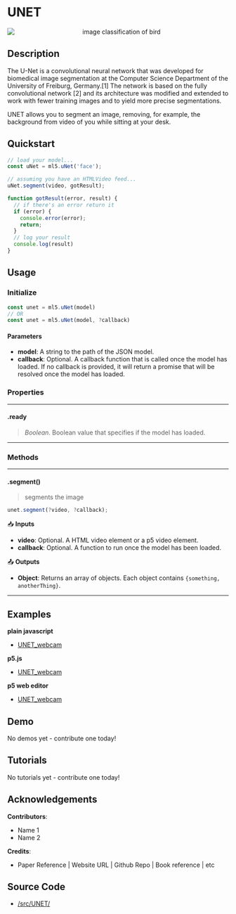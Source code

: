 # UNET


<center>
    <img style="display:block; max-height:20rem" alt="image classification of bird" src="https://via.placeholder.com/150">
</center>


## Description

The U-Net is a convolutional neural network that was developed for biomedical image segmentation at the Computer Science Department of the University of Freiburg, Germany.[1] The network is based on the fully convolutional network [2] and its architecture was modified and extended to work with fewer training images and to yield more precise segmentations.

UNET allows you to segment an image, removing, for example, the background from video of you while sitting at your desk.

## Quickstart

```js
// load your model...
const uNet = ml5.uNet('face');

// assuming you have an HTMLVideo feed...
uNet.segment(video, gotResult);

function gotResult(error, result) {
  // if there's an error return it
  if (error) {
    console.error(error);
    return;
  }
  // log your result
  console.log(result)
}
```


## Usage

### Initialize

```js
const unet = ml5.uNet(model)
// OR
const unet = ml5.uNet(model, ?callback)
```

#### Parameters
* **model**: A string to the path of the JSON model.
* **callback**: Optional. A callback function that is called once the model has loaded. If no callback is provided, it will return a promise that will be resolved once the model has loaded.


### Properties


***
#### .ready
> *Boolean*. Boolean value that specifies if the model has loaded.
***


### Methods

<!-- /////////////////////
FUNCTION DEFINITION START 
* Notice that each function definition is wrapped in three stars `***`
* This creates lines to contain everything
///////////////////////// -->
***
#### .segment()
> segments the image

```js
unet.segment(?video, ?callback);
```

📥 **Inputs**
* **video**: Optional. A HTML video element or a p5 video element.
* **callback**: Optional. A function to run once the model has been loaded.

📤 **Outputs**

* **Object**: Returns an array of objects. Each object contains `{something, anotherThing}`.

***


## Examples

**plain javascript**
* [UNET_webcam](https://github.com/ml5js/ml5-examples/tree/release/javascript/UNET/UNET_webcam)

**p5.js**
* [UNET_webcam](https://github.com/ml5js/ml5-examples/tree/release/p5js/UNET/UNET_webcam)

**p5 web editor**
* [UNET_webcam]()

## Demo

No demos yet - contribute one today!

## Tutorials

No tutorials yet - contribute one today!


## Acknowledgements

**Contributors**:
  * Name 1
  * Name 2

**Credits**:
  * Paper Reference | Website URL | Github Repo | Book reference | etc

## Source Code

* [/src/UNET/](https://github.com/ml5js/ml5-library/tree/release/src/UNET)
